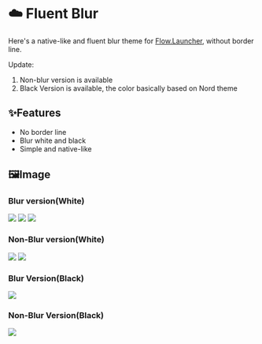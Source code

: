 # ☁️ Fluent Blur
Here's a native-like and fluent blur theme for [Flow.Launcher](https://github.com/Flow-Launcher/Flow.Launcher), without border line. 

Update:
1. Non-blur version is available
2. Black Version is available, the color basically based on Nord theme

## ✨Features
- No border line
- Blur white and black
- Simple and native-like


## 🖼️Image
### Blur version(White)
![](https://p.inari.site/usr/876/6687d6834c4e3.png)
![](https://p.inari.site/usr/876/6687be965a25f.png)
![](https://p.inari.site/usr/876/6687c341bd0d7.png)

### Non-Blur version(White)
![](https://p.inari.site/usr/876/6687d51f643dc.png)
![](https://p.inari.site/usr/876/6687c46693d78.png)

### Blur Version(Black)
![](https://p.inari.site/usr/876/668a00259b986.png)

### Non-Blur Version(Black)
![](https://p.inari.site/usr/876/668a0044497d1.png)

